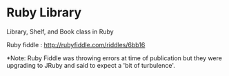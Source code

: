 Ruby Library
===========

Library, Shelf, and Book class in Ruby

Ruby fiddle : http://rubyfiddle.com/riddles/6bb16

*Note: Ruby Fiddle was throwing errors at time of publication but they were upgrading to JRuby and said to expect a 'bit of turbulence'.

